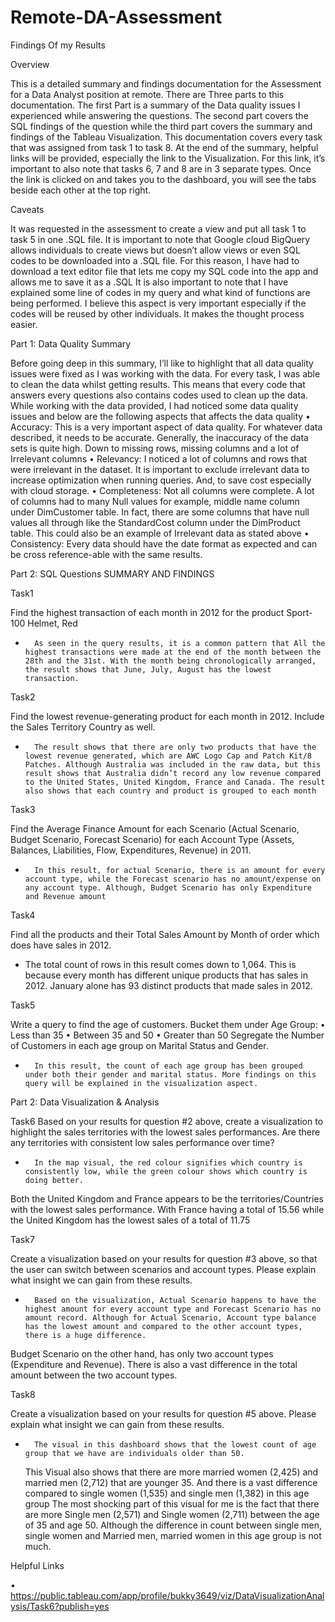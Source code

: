 # Remote-DA-Assessment
Findings Of my Results

Overview

This is a detailed summary and findings documentation for the Assessment for a Data Analyst position at remote. There are Three parts to this documentation. The first Part is a summary of the Data quality issues I experienced while answering the questions. 
The second part covers the SQL findings of the question while the third part covers the summary and findings of the Tableau Visualization. This documentation covers every task that was assigned from task 1 to task 8. 
At the end of the summary, helpful links will be provided, especially the link to the Visualization. For this link, it’s important to also note that tasks 6, 7 and 8 are in 3 separate types. Once the link is clicked on and takes you to the dashboard, you will see the tabs beside each other at the top right.

Caveats

It was requested in the assessment to create a view and put all task 1 to task 5 in one .SQL file. It is important to note that Google cloud BigQuery allows individuals to create views but doesn’t allow views or even SQL codes to be downloaded into a .SQL file. For this reason, I have had to download a text editor file that lets me copy my SQL code into the app and allows me to save it as a .SQL
	It is also important to note that I have explained some line of codes in my query and what kind of functions are being performed. I believe this aspect is very important especially if the codes will be reused by other individuals. It makes the thought process easier.


Part 1: Data Quality Summary

Before going deep in this summary, I’ll like to highlight that all data quality issues were fixed as I was working with the data. For every task, I was able to clean the data whilst getting results. This means that every code that answers every questions also contains codes used to clean up the data. 
While working with the data provided, I had noticed some data quality issues and below are the following aspects that affects the data quality
•	Accuracy: This is a very important aspect of data quality. For whatever data described, it needs to be accurate. Generally, the inaccuracy of the data sets is quite high. Down to missing rows, missing columns and a lot of Irrelevant columns
•	Relevancy: I noticed a lot of columns and rows that were irrelevant in the dataset. It is important to exclude irrelevant data to increase optimization when running queries. And, to save cost especially with cloud storage.
•	Completeness: Not all columns were complete. A lot of columns had to many Null values for example, middle name column under DimCustomer table. In fact, there are some columns that have null values all through like the StandardCost column under the DimProduct table. This could also be an example of Irrelevant data as stated above
•	Consistency: Every data should have the date format as expected and can be cross reference-able with the same results.





Part 2: SQL Questions SUMMARY AND FINDINGS

Task1

Find the highest transaction of each month in 2012 for the product Sport-100 Helmet, Red
-	 	As seen in the query results, it is a common pattern that All the highest transactions were made at the end of the month between the 28th and the 31st. With the month being chronologically arranged, the result shows that June, July, August has the lowest transaction. 


Task2

Find the lowest revenue-generating product for each month in 2012. Include the Sales Territory Country as well.
-	 	The result shows that there are only two products that have the lowest revenue generated, which are AWC Logo Cap and Patch Kit/8 Patches. Although Australia was included in the raw data, but this result shows that Australia didn’t record any low revenue compared to the United States, United Kingdom, France and Canada. The result also shows that each country and product is grouped to each month


Task3

Find the Average Finance Amount for each Scenario (Actual Scenario, Budget Scenario, Forecast Scenario) for each Account Type (Assets, Balances, Liabilities, Flow, Expenditures, Revenue) in 2011.
-	 	In this result, for actual Scenario, there is an amount for every account type, while the Forecast scenario has no amount/expense on any account type. Although, Budget Scenario has only Expenditure and Revenue amount


Task4

Find all the products and their Total Sales Amount by Month of order which does have sales in 2012.
-	The total count of rows in this result comes down to 1,064. This is because every month has different unique products that has sales in 2012. January alone has 93 distinct products that made sales in 2012.


Task5

Write a query to find the age of customers. Bucket them under
Age Group:
•	Less than 35
•	Between 35 and 50
•	Greater than 50
Segregate the Number of Customers in each age group on Marital Status and Gender.
-	 	In this result, the count of each age group has been grouped under both their gender and marital status. More findings on this query will be explained in the visualization aspect.




	

Part 2: Data Visualization & Analysis

Task6
Based on your results for question #2 above, create a visualization to highlight the sales territories with the lowest sales performances. Are there any territories with consistent low sales performance over time?
-	 	In the map visual, the red colour signifies which country is consistently low, while the green colour shows which country is doing better.
Both the United Kingdom and France appears to be the territories/Countries with the lowest sales performance. With France having a total of 15.56 while the United Kingdom has the lowest sales of a total of 11.75

Task7

Create a visualization based on your results for question #3 above, so that the user can switch between scenarios and account types. Please explain what insight we can gain from these results.
-	 	Based on the visualization, Actual Scenario happens to have the highest amount for every account type and Forecast Scenario has no amount record. Although for Actual Scenario, Account type balance has the lowest amount and compared to the other account types, there is a huge difference.
Budget Scenario on the other hand, has only two account types (Expenditure and Revenue). There is also a vast difference in the total amount between the two account types.


Task8

Create a visualization based on your results for question #5 above. Please explain what insight we can gain from these results.
-	 	The visual in this dashboard shows that the lowest count of age group that we have are individuals older than 50. 
  This Visual also shows that there are more married women (2,425) and married men (2,712) that are younger 35. And there is a vast difference compared to single women (1,535) and single men (1,382) in this age group
 The most shocking part of this visual for me is the fact that there are more Single men (2,571) and Single women (2,711) between the age of 35 and age 50. Although the difference in count between single men, single women and Married men, married women in this age group is not much.


Helpful Links

•	https://public.tableau.com/app/profile/bukky3649/viz/DataVisualizationAnalysis/Task6?publish=yes




